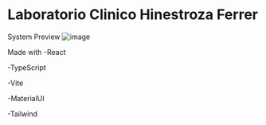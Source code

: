 # Laboratorio Clinico Hinestroza Ferrer

System Preview
![image](https://github.com/Eduardo282x/clinical-system-app/assets/114224382/4bdef3ea-387d-4f94-a83f-fa95bcd26c34)

Made with
-React

-TypeScript

-Vite

-MaterialUI

-Tailwind
